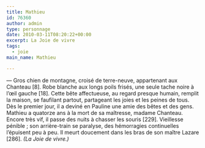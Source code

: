 ```yaml
---
title: Mathieu
id: 76360
author: admin
type: personnage
date: 2010-03-11T08:20:22+00:00
excerpt: La Joie de vivre
tags:
  - joie
main_name: Mathieu

---
```

— Gros chien de montagne, croisé de terre-neuve, appartenant aux Chanteau [8]. Robe blanche aux longs poils frisés, une seule tache noire à l’œil gauche [18]. Cette bête affectueuse, au regard presque humain, remplit la maison, se faufilant partout, partageant les joies et les peines de tous. Dès le premier jour, il a deviné en Pauline une amie des bêtes et des gens. Mathieu a quatorze ans à la mort de sa maîtresse, madame Chanteau. Encore très vif, il passe des nuits à chasser les souris [229]. Vieillesse pénible ; son arrière-train se paralyse, des hémorragies continuelles l’épuisent peu à peu. Il meurt doucement dans les bras de son maître Lazare [286]. _(La Joie de vivre.)_